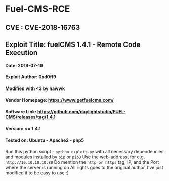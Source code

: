 # Fuel-CMS-RCE
## CVE : CVE-2018-16763
## Exploit Title: fuelCMS 1.4.1 - Remote Code Execution

#### Date: 2019-07-19
#### Exploit Author: 0xd0ff9
#### Modified with <3 by hawwk
#### Vendor Homepage: https://www.getfuelcms.com/
#### Software Link: https://github.com/daylightstudio/FUEL-CMS/releases/tag/1.4.1
#### Version: <= 1.4.1
#### Tested on: Ubuntu - Apache2 - php5

Run this python script - `python exploit.py` with all necessary dependencies and modules installed by `pip` or `pip3`
Use the web-address, for e.g. `http://10.10.10.10:80`
Do mention the `http or https` tag, IP, and the Port where the server is running on
All rights goes to the original author, I've just modified it to be easy to use :)

